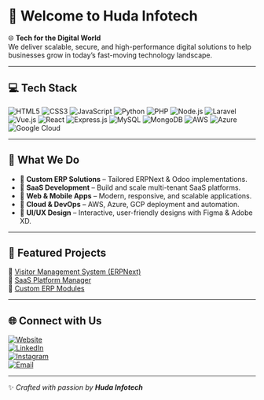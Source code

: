 # 👋 Welcome to Huda Infotech  

🌐 **Tech for the Digital World**  
We deliver scalable, secure, and high-performance digital solutions to help businesses grow in today’s fast-moving technology landscape.  

---

## 💻 Tech Stack

![HTML5](https://img.shields.io/badge/HTML5-E34F26?style=for-the-badge&logo=html5&logoColor=white)
![CSS3](https://img.shields.io/badge/CSS3-1572B6?style=for-the-badge&logo=css3&logoColor=white)
![JavaScript](https://img.shields.io/badge/JavaScript-F7DF1E?style=for-the-badge&logo=javascript&logoColor=black)
![Python](https://img.shields.io/badge/Python-3776AB?style=for-the-badge&logo=python&logoColor=white)
![PHP](https://img.shields.io/badge/PHP-777BB4?style=for-the-badge&logo=php&logoColor=white)
![Node.js](https://img.shields.io/badge/Node.js-339933?style=for-the-badge&logo=node.js&logoColor=white)
![Laravel](https://img.shields.io/badge/Laravel-FF2D20?style=for-the-badge&logo=laravel&logoColor=white)
![Vue.js](https://img.shields.io/badge/Vue.js-35495E?style=for-the-badge&logo=vue.js&logoColor=4FC08D)
![React](https://img.shields.io/badge/React-20232A?style=for-the-badge&logo=react&logoColor=61DAFB)
![Express.js](https://img.shields.io/badge/Express.js-404D59?style=for-the-badge)
![MySQL](https://img.shields.io/badge/MySQL-005C84?style=for-the-badge&logo=mysql&logoColor=white)
![MongoDB](https://img.shields.io/badge/MongoDB-4EA94B?style=for-the-badge&logo=mongodb&logoColor=white)
![AWS](https://img.shields.io/badge/AWS-FF9900?style=for-the-badge&logo=amazonaws&logoColor=white)
![Azure](https://img.shields.io/badge/Azure-0078D4?style=for-the-badge&logo=microsoftazure&logoColor=white)
![Google Cloud](https://img.shields.io/badge/GoogleCloud-4285F4?style=for-the-badge&logo=googlecloud&logoColor=white)

---

## 🚀 What We Do  

- 🔹 **Custom ERP Solutions** – Tailored ERPNext & Odoo implementations.  
- 🔹 **SaaS Development** – Build and scale multi-tenant SaaS platforms.  
- 🔹 **Web & Mobile Apps** – Modern, responsive, and scalable applications.  
- 🔹 **Cloud & DevOps** – AWS, Azure, GCP deployment and automation.  
- 🔹 **UI/UX Design** – Interactive, user-friendly designs with Figma & Adobe XD.  

---

## 📂 Featured Projects  

🔹 [Visitor Management System (ERPNext)](https://github.com/hudainfotech)  
🔹 [SaaS Platform Manager](https://github.com/hudainfotech)  
🔹 [Custom ERP Modules](https://github.com/hudainfotech)  

---

## 🌐 Connect with Us  

[![Website](https://img.shields.io/badge/Website-000000?style=for-the-badge&logo=firefox&logoColor=white)](https://yourwebsite.com)  
[![LinkedIn](https://img.shields.io/badge/LinkedIn-0077B5?style=for-the-badge&logo=linkedin&logoColor=white)](https://linkedin.com/company/huda-infotech)  
[![Instagram](https://img.shields.io/badge/Instagram-E4405F?style=for-the-badge&logo=instagram&logoColor=white)](https://instagram.com/hudainfotech)  
[![Email](https://img.shields.io/badge/Email-0078D4?style=for-the-badge&logo=gmail&logoColor=white)](mailto:info@yourcompany.com)  

---

✨ _Crafted with passion by **Huda Infotech**_
